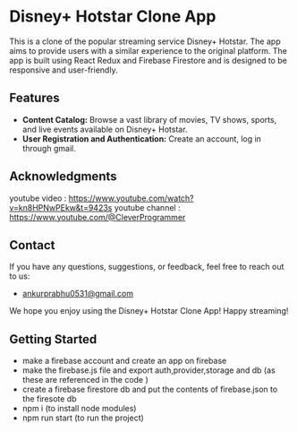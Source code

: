 
# Disney+ Hotstar Clone App

This is a clone of the popular streaming service Disney+ Hotstar. The app aims to provide users with a similar experience to the original platform. The app is built using React Redux and Firebase Firestore and is designed to be responsive and user-friendly.

## Features

- **Content Catalog:** Browse a vast library of movies, TV shows, sports, and live events available on Disney+ Hotstar.
- **User Registration and Authentication:** Create an account, log in through gmail.




## Acknowledgments

youtube video : https://www.youtube.com/watch?v=kn8HPNwPEkw&t=9423s
youtube channel : https://www.youtube.com/@CleverProgrammer

## Contact

If you have any questions, suggestions, or feedback, feel free to reach out to us:

- ankurprabhu0531@gmail.com

We hope you enjoy using the Disney+ Hotstar Clone App! Happy streaming!
## Getting Started
  - make a firebase account and create an app on firebase
  - make the firebase.js file and export auth,provider,storage and db (as these are referenced in the code )
  - create a firebase firestore db and put the contents of firebase.json to the firesote db
  - npm i (to install node modules)
  - npm run start (to run the project)












